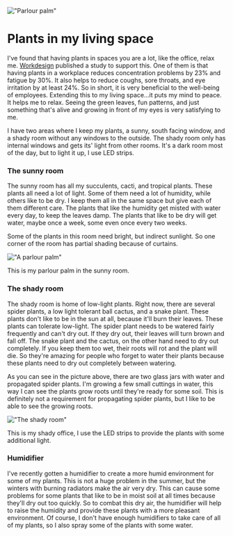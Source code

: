 !["Parlour palm"](/images/articles/fittonia.png)

# Plants in my living space

I've found that having plants in spaces you are a lot, like the office, relax me. 
[Workdesign](https://workdesign.com/2012/07/the-benefits-of-plants-in-the-workplace/) 
published a study to support this.
One of them is that having plants in a workplace reduces concentration problems by 23% 
and fatigue by 30%. It also helps to reduce coughs, sore throats, and eye irritation 
by at least 24%. So in short, it is very beneficial to the well-being of employees. 
Extending this to my living space...it puts my mind to peace. It helps me to relax. 
Seeing the green leaves, fun patterns, and just something that's alive and growing 
in front of my eyes is very satisfying to me.

I have two areas where I keep my plants, a sunny, south facing window, 
and a shady room without any windows to the outside. 
The shady room only has internal windows and gets its' light from other rooms. 
It's a dark room most of the day, but to light it up, I use LED strips.

### The sunny room

The sunny room has all my succulents, cacti, and tropical plants. These plants all need a lot of light. 
Some of them need a lot of humidity, while others like to be dry. 
I keep them all in the same space but give each of them different care.
The plants that like the humidity get misted with water every day, to keep the leaves damp. 
The plants that like to be dry will get water, maybe once a week, some even once every two weeks.

Some of the plants in this room need bright, but indirect sunlight. 
So one corner of the room has partial shading because of curtains.

!["A parlour palm"](/images/articles/parlour-palm.png)

This is my parlour palm in the sunny room.

### The shady room

The shady room is home of low-light plants. Right now, there are several spider plants, 
a low light tolerant ball cactus, and a snake plant. 
These plants don't like to be in the sun at all, because it'll burn their leaves. 
These plants can tolerate low-light. The spider plant needs to be watered fairly frequently 
and can't dry out. If they dry out, their leaves will turn brown and fall off. 
The snake plant and the cactus, on the other hand need to dry out completely. 
If you keep them too wet, their roots will rot and the plant will die. 
So they're amazing for people who forget to water their plants 
because these plants need to dry out completely between watering.

As you can see in the picture above, there are two glass jars with water and propagated spider plants. 
I'm growing a few small cuttings in water, this way I can see the plants grow roots until they're ready for some soil. 
This is definitely not a requirement for propagating spider plants, but I like to be able to see the growing roots.

!["The shady room"](/images/articles/plants_dark_room.jpg)

This is my shady office, I use the LED strips to provide the plants with some additional light.

### Humidifier

I've recently gotten a humidifier to create a more humid environment for some of my plants. 
This is not a huge problem in the summer, but the winters with burning radiators make the air very dry. 
This can cause some problems for some plants that like to be in moist soil at all times 
because they'll dry out too quickly. So to combat this dry air, 
the humidifier will help to raise the humidity and provide these plants with a more pleasant environment. 
Of course, I don't have enough humidifiers to take care of all of my plants, so I also spray some of the plants with some water.
